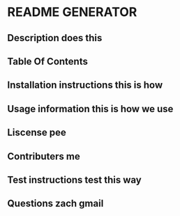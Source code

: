 # README GENERATOR

## Description does this

## Table Of Contents

## Installation instructions this is how

## Usage information this is how we use

## Liscense pee

## Contributers me

## Test instructions test this way

## Questions zach gmail
